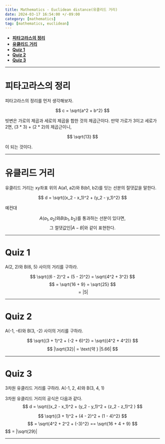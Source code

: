 ```yaml
---
title: Mathematics - Euclidean distance(유클리드 거리)
date: 2024-03-17 16:54:00 +/-09:00
category: [mathematics]
tag: [mathematics, euclidean]
---
```


- [**피타고라스의 정리**](#피타고라스의-정리)
- [**유클리드 거리**](#유클리드-거리)
- [**Quiz 1**](#quiz-1)
- [**Quiz 2**](#quiz-2)
- [**Quiz 3**](#quiz-3)

---

# **피타고라스의 정리**

피타고라스의 정리를 먼저 생각해보자.

$$ c = \sqrt{a^2 + b^2} $$

빗변은 가로의 제곱과 세로의 제곱을 합한 것의 제곱근이다. 만약 가로가 3이고 세로가 2면, (3 * 3) + (2 * 2)의 제곱근이니,

$$ \sqrt{13} $$

이 되는 것이다.

---

# **유클리드 거리**

유클리드 거리는 xy좌표 위의 A(a1, a2)와 B(b1, b2)를 잇는 선분의 절댓값을 말한다.

$$ d = \sqrt{(x_2 - x_1)^2 + (y_2 - y_1)^2} $$

예컨대

$$ A(a_1, a_2)\text{와} B(b_1, b_2) \text{를 통과하는 선분이 있다면,} $$
$$ \text{그 절댓값인} |A-B| \text{와 같이 표현한다.} $$

---

# **Quiz 1**

A(2, 2)와 B(6, 5) 사이의 거리를 구하라.

$$ \sqrt{(6 - 2)^2 + (5 - 2)^2} = \sqrt{4^2 + 3^2} $$
$$ = \sqrt{16 + 9} = \sqrt{25} $$
$$ = |5| $$

---

# **Quiz 2**

A(-1, -6)와 B(3, -2) 사이의 거리를 구하라.

$$ \sqrt{(3 + 1)^2 + (-2 + 6)^2} = \sqrt{(4^2 + 4^2)} $$
$$ |\sqrt{32}| = \text{약 } |5.66| $$

---

# **Quiz 3**

3차원 유클리드 거리를 구하라.
A(-1, 2, 4)와 B(3, 4, 1)

3차원 유클리드 거리의 공식은 다음과 같다.
$$ d = \sqrt{(x_2 - x_1)^2 + (y_2 - y_1)^2 + (z_2 - z_1)^2 } $$

$$ \sqrt{(3 + 1)^2 + (4 - 2)^2 + (1 - 4)^2} $$
$$ = \sqrt{4^2 + 2^2 + (-3)^2} == \sqrt{16 + 4 + 9} $$
$$ = |\sqrt{29}|

---